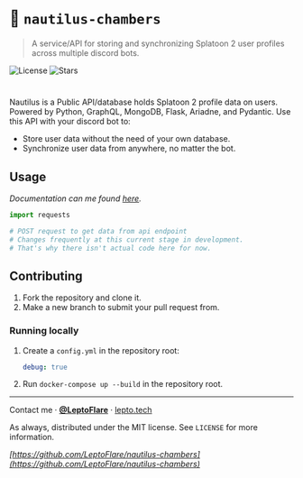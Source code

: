 # :shell: `nautilus-chambers`
> A service/API for storing and synchronizing Splatoon 2 user profiles across multiple discord bots.

![License][license-shield]
![Stars][stars-shield]
# <!-- ![Banner](banner.png) -->

Nautilus is a Public API/database holds Splatoon 2 profile data on users. Powered by Python, GraphQL, MongoDB, Flask, Ariadne, and Pydantic. Use this API with your discord bot to:
- Store user data without the need of your own database.
- Synchronize user data from anywhere, no matter the bot.

## Usage <!-- Using the project directly -->
_Documentation can me found [here](https://github.lepto.tech/nautilus-chambers/docs)._
  
```python
import requests

# POST request to get data from api endpoint
# Changes frequently at this current stage in development.
# That's why there isn't actual code here for now.
```

## Contributing <!-- Using the source code -->
1. Fork the repository and clone it.
2. Make a new branch to submit your pull request from.

### Running locally
1. Create a `config.yml` in the repository root:
   ```yml
   debug: true
   ```
2. Run `docker-compose up --build` in the repository root.

---

Contact me · [**@LeptoFlare**](https://github.com/LeptoFlare) · [lepto.tech](https://lepto.tech/)

As always, distributed under the MIT license. See `LICENSE` for more information.

_[https://github.com/LeptoFlare/nautilus-chambers](https://github.com/LeptoFlare/nautilus-chambers)_

<!-- markdown links & imgs -->
[stars-shield]: https://img.shields.io/github/stars/LeptoFlare/nautilus-chambers.svg?style=social
[license-shield]: https://img.shields.io/github/license/LeptoFlare/nautilus-chambers.svg?style=flat
